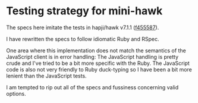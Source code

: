 # Testing strategy for mini-hawk

The specs here imitate the tests in hapji/hawk v7.1.1 ([f455587](https://github.com/hapijs/hawk/tree/f455587c08c46d7249e334a4fe5fb70230e6bc3b)).

I have rewritten the specs to follow idiomatic Ruby and RSpec.

One area where this implementation does not match the semantics of the JavaScript
client is in error handling: The JavaScript handling is pretty crude and I've
tried to be a bit more specific with the Ruby. The JavaScript code is also
not very friendly to Ruby duck-typing so I have been a bit more lenient than
the JavaScript tests.

I am tempted to rip out all of the specs and fussiness concerning valid options.

